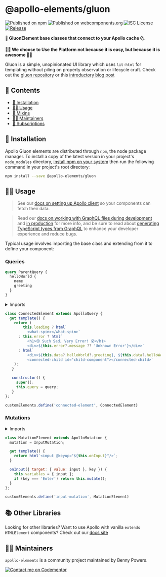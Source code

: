 # @apollo-elements/gluon

[![Published on npm](https://img.shields.io/npm/v/@apollo-elements/gluon.svg)](https://www.npmjs.com/package/@apollo-elements/gluon)
[![Published on webcomponents.org](https://img.shields.io/badge/webcomponents.org-published-blue.svg)](https://www.webcomponents.org/element/@apollo-elements/gluon)
[![ISC License](https://img.shields.io/npm/l/@apollo-elements/gluon)](https://github.com/apollo-elements/apollo-elements/blob/master/LICENCE.md)
[![Release](https://github.com/apollo-elements/apollo-elements/workflows/Release/badge.svg)](https://github.com/apollo-elements/apollo-elements/actions)

<strong>🚀 GluonElement base classes that connect to your Apollo cache 🌜</strong>

<strong>👩‍🚀 We choose to Use the Platform not because it is easy, but because it is awesome 👨‍🚀</strong>

Gluon is a simple, unopinionated UI library which uses `lit-html` for templating without piling on property observation or lifecycle cruft. Check out the [gluon repository](https://github.com/ruphin/gluonjs) or this [introductory blog post](https://dev.to/bennypowers/lets-build-web-components-part-6-gluon-27ll)

## 📓 Contents
- [🔧 Installation](#-installation)
- [👩‍🚀 Usage](#-usage)
- [🍹 Mixins](#-mixins)
- [👷‍♂️ Maintainers](#-maintainers)
- [📖 Subscriptions](#-subscriptions)

## 🔧 Installation
Apollo Gluon elements are distributed through `npm`, the node package manager. To install a copy of the latest version in your project's `node_modules` directory, [install npm on your system](https://www.npmjs.com/get-npm) then run the following command in your project's root directory:

```bash
npm install --save @apollo-elements/gluon
```

## 👩‍🚀 Usage
> See our [docs on setting up Apollo client](https://apolloelements.dev/pages/guides/getting-started/apollo-client.html) so your components can fetch their data.

> Read our [docs on working with GraphQL files during development](https://apolloelements.dev/pages/guides/getting-started/buildless-development.html) and [in production](https://apolloelements.dev/pages/guides/getting-started/building-for-production.html) for more info, and be sure to read about [generating TypeScript types from GraphQL](https://apolloelements.dev/pages/guides/getting-started/codegen.html) to enhance your developer experience and reduce bugs.

Typical usage involves importing the base class and extending from it to define your component:

### Queries

```graphql
query ParentQuery {
  helloWorld {
    name
    greeting
  }
}
```

<details>

<summary>Imports</summary>

<code-copy>

```js
import { ApolloQuery, html } from '@apollo-elements/gluon';
import ParentQuery from './Parent.query.graphql';
```

</code-copy>

</details>

```js
class ConnectedElement extends ApolloQuery {
  get template() {
    return (
        this.loading ? html`
          <what-spin></what-spin>`
      : this.error ? html`
          <h1>😢 Such Sad, Very Error! 😰</h1>
          <div>${this.error?.message ?? 'Unknown Error'}</div>`
      : html`
          <div>${this.data?.helloWorld?.greeting}, ${this.data?.helloWorld?.name}</div>
          <connected-child id="child-component"></connected-child>`
    );
   }

   constructor() {
     super();
     this.query = query;
   }
};

customElements.define('connected-element', ConnectedElement)
```

### Mutations

<details>

<summary>Imports</summary>

<code-copy>

```js
import { ApolloMutation, html } from '@apollo-elements/gluon';
import InputMutation from './Input.mutation.graphql';
```

</code-copy>

</details>

<code-copy>

```js
class MutationElement extends ApolloMutation {
  mutation = InputMutation;

  get template() {
    return html`<input @keyup="${this.onInput}"/>`;
  }

  onInput({ target: { value: input }, key }) {
    this.variables = { input };
    if (key === 'Enter') return this.mutate();
  }
};

customElements.define('input-mutation', MutationElement)
```

</code-copy>

## 📚 Other Libraries
Looking for other libraries? Want to use Apollo with vanilla `extends HTMLElement` components? Check out our [docs site](https://apolloelement.dev)

## 👷‍♂️ Maintainers
`apollo-elements` is a community project maintained by Benny Powers.

[![Contact me on Codementor](https://cdn.codementor.io/badges/contact_me_github.svg)](https://www.codementor.io/bennyp?utm_source=github&utm_medium=button&utm_term=bennyp&utm_campaign=github)
